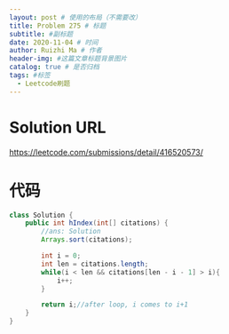 ```yaml
---
layout: post # 使用的布局（不需要改）
title: Problem 275 # 标题
subtitle: #副标题
date: 2020-11-04 # 时间
author: Ruizhi Ma # 作者
header-img: #这篇文章标题背景图片
catalog: true # 是否归档
tags: #标签
  - Leetcode刷题
---
```


# Solution URL

https://leetcode.com/submissions/detail/416520573/

# 代码

```java
class Solution {
    public int hIndex(int[] citations) {
        //ans: Solution
        Arrays.sort(citations);

        int i = 0;
        int len = citations.length;
        while(i < len && citations[len - i - 1] > i){
            i++;
        }

        return i;//after loop, i comes to i+1
    }
}
```
